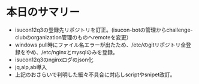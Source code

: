 # 本日のサマリー
- isucon12q3の登録先リポジトリを訂正。(isucon-botの管理からchallenge-clubのorganization管理のものへremoteを変更）
- windows pull時にファイル名エラーが出たため、/etc/のgitリポジトリ全登録をやめ、/etc/nginxとmysqlのみを登録。
- isucon12q3のnginxログのjson化
- jq,alp,ab導入 
- 上記のおさらいで判明した細々不具合に対応しscriptやsnipet改訂。

